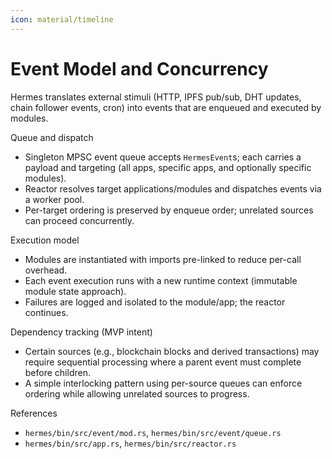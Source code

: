 ```yaml
---
icon: material/timeline
---
```


# Event Model and Concurrency

Hermes translates external stimuli (HTTP, IPFS pub/sub, DHT updates, chain follower events, cron) into events that are enqueued and executed by modules.

Queue and dispatch
- Singleton MPSC event queue accepts `HermesEvent`s; each carries a payload and targeting (all apps, specific apps, and optionally specific modules).
- Reactor resolves target applications/modules and dispatches events via a worker pool.
- Per-target ordering is preserved by enqueue order; unrelated sources can proceed concurrently.

Execution model
- Modules are instantiated with imports pre-linked to reduce per-call overhead.
- Each event execution runs with a new runtime context (immutable module state approach).
- Failures are logged and isolated to the module/app; the reactor continues.

Dependency tracking (MVP intent)
- Certain sources (e.g., blockchain blocks and derived transactions) may require sequential processing where a parent event must complete before children.
- A simple interlocking pattern using per-source queues can enforce ordering while allowing unrelated sources to progress.

References
- `hermes/bin/src/event/mod.rs`, `hermes/bin/src/event/queue.rs`
- `hermes/bin/src/app.rs`, `hermes/bin/src/reactor.rs`
